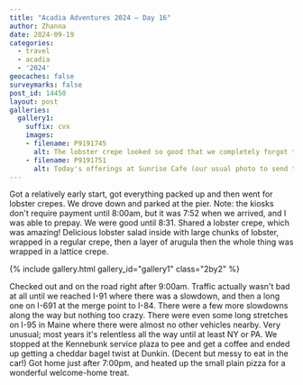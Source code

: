 ```yaml
---
title: "Acadia Adventures 2024 – Day 16"
author: Zhanna
date: 2024-09-19
categories: 
  - travel
  - acadia
  - '2024'
geocaches: false
surveymarks: false
post_id: 14450
layout: post
galleries:
  gallery1:
    suffix: cvx
    images:
    - filename: P9191745
      alt: The lobster crepe looked so good that we completely forgot to take a photo before digging in!
    - filename: P9191751
      alt: Today's offerings at Sunrise Cafe (our usual photo to send to Dad)    
---
```


Got a relatively early start, got everything packed up and then went for lobster crepes. We drove down and parked at the pier. Note: the kiosks don't require payment until 8:00am, but it was 7:52 when we arrived, and I was able to prepay. We were good until 8:31. Shared a lobster crepe, which was amazing! Delicious lobster salad inside with large chunks of lobster, wrapped in a regular crepe, then a layer of arugula then the whole thing was wrapped in a lattice crepe. 

{% include gallery.html gallery_id="gallery1" class="2by2" %}

Checked out and on the road right after 9:00am. Traffic actually wasn't bad at all until we reached I-91 where there was a slowdown, and then a long one on I-691 at the merge point to I-84. There were a few more slowdowns along the way but nothing too crazy. There were even some long stretches on I-95 in Maine where there were almost no other vehicles nearby. Very unusual; most years it's relentless all the way until at least NY or PA. We stopped at the Kennebunk service plaza to pee and get a coffee and ended up getting a cheddar bagel twist at Dunkin. (Decent but messy to eat in the car!) Got home just after 7:00pm, and heated up the small plain pizza for a wonderful welcome-home treat.